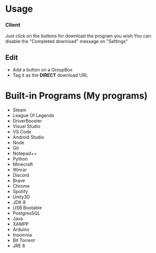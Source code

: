 # Usage
### Client
Just click on the buttons for download the program you wish
You can disable the "Completed download" message on "Settings"

## Edit
 - Add a button on a GroupBox
 - Tag it as the **DIRECT** download URL

# Built-in Programs (My programs)
  - Steam
  - League Of Legends
  - DriverBooster
  - Visual Studio
  - VS Code
  - Android Studio
  - Node
  - Git
  - Notepad++
  - Python
  - Minecraft
  - Winrar
  - Discord
  - Brave
  - Chrome
  - Spotify
  - Unity3D
  - JDK 8
  - USB Bootable
  - PostgresSQL
  - Java
  - XAMPP
  - Arduino
  - Insomnia
  - Bit Torrent
  - JRE 8
